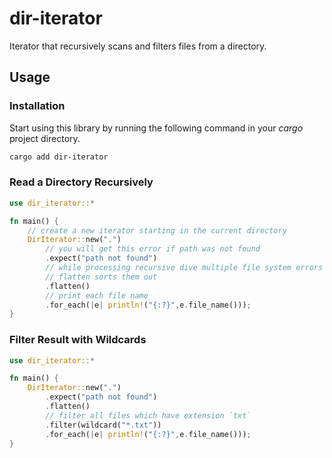 # dir-iterator

Iterator that recursively scans and filters files from a directory.

## Usage

### Installation

Start using this library by running the following command in your *cargo* project directory.

```sh
cargo add dir-iterator
```

### Read a Directory Recursively

```rs
use dir_iterator::*

fn main() {
    // create a new iterator starting in the current directory 
    DirIterator::new(".")
        // you will get this error if path was not found
        .expect("path not found")
        // while processing recursive dive multiple file system errors may occur.
        // flatten sorts them out
        .flatten()
        // print each file name
        .for_each(|e| println!("{:?}",e.file_name()));
}
```

### Filter Result with Wildcards

```rs
use dir_iterator::*

fn main() {
    DirIterator::new(".")
        .expect("path not found")
        .flatten()
        // filter all files which have extension `txt`
        .filter(wildcard("*.txt"))
        .for_each(|e| println!("{:?}",e.file_name()));
}
```
